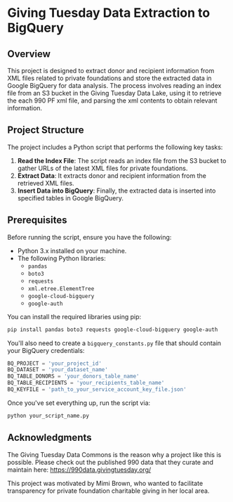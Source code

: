 # Giving Tuesday Data Extraction to BigQuery

## Overview

This project is designed to extract donor and recipient information from XML files related to private foundations and store the extracted data in Google BigQuery for data analysis. The process involves reading an index file from an S3 bucket in the Giving Tuesday Data Lake, using it to retrieve the each 990 PF xml file, and parsing the xml contents to obtain relevant information.

## Project Structure

The project includes a Python script that performs the following key tasks:

1. **Read the Index File**: The script reads an index file from the S3 bucket to gather URLs of the latest XML files for private foundations.
2. **Extract Data**: It extracts donor and recipient information from the retrieved XML files.
3. **Insert Data into BigQuery**: Finally, the extracted data is inserted into specified tables in Google BigQuery.

## Prerequisites

Before running the script, ensure you have the following:

- Python 3.x installed on your machine.
- The following Python libraries:
  - `pandas`
  - `boto3`
  - `requests`
  - `xml.etree.ElementTree`
  - `google-cloud-bigquery`
  - `google-auth`

You can install the required libraries using pip:

```bash
pip install pandas boto3 requests google-cloud-bigquery google-auth
```

You'll also need to create a `bigquery_constants.py` file that should contain your BigQuery credentials:

```python
BQ_PROJECT = 'your_project_id'
BQ_DATASET = 'your_dataset_name'
BQ_TABLE_DONORS = 'your_donors_table_name'
BQ_TABLE_RECIPIENTS = 'your_recipients_table_name'
BQ_KEYFILE = 'path_to_your_service_account_key_file.json'
```

Once you've set everything up, run the script via:
```bash
python your_script_name.py
```

## Acknowledgments
The Giving Tuesday Data Commons is the reason why a project like this is possible. Please check out the published 990 data that they curate and maintain here: https://990data.givingtuesday.org/

This project was motivated by Mimi Brown, who wanted to facilitate transparency for private foundation charitable giving in her local area.
